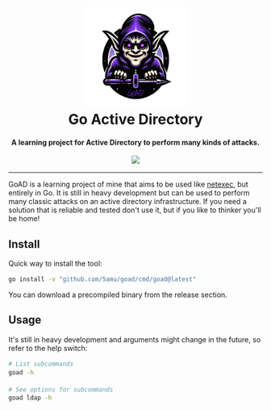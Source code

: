 <h1 align="center">
    <br>
    <img src="assets/goad_logo.png" width="200px" alt="GoAD">
    <br>
    Go Active Directory
</h1>

<h4 align="center">A learning project for Active Directory to perform many kinds of attacks.</h4>

<p align="center">
    <img src="https://img.shields.io/github/go-mod/go-version/5amu/goad">
</p>

---

GoAD is a learning project of mine that aims to be used like [netexec](https://github.com/Pennyw0rth/NetExec), but entirely in Go. It is still in heavy development but can be used to perform many classic attacks on an active directory infrastructure. If you need a solution that is reliable and tested don't use it, but if you like to thinker you'll be home!

## Install

Quick way to install the tool:

```bash
go install -v "github.com/5amu/goad/cmd/goad@latest"
```

You can download a precompiled binary from the release section.

## Usage

It's still in heavy development and arguments might change in the future, so refer to the help switch:

```bash
# List subcommands
goad -h

# See options for subcommands
goad ldap -h
```